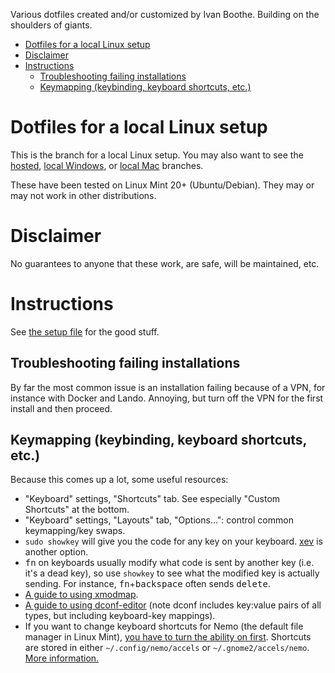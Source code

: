 Various dotfiles created and/or customized by Ivan Boothe. Building on the shoulders of giants.

<!-- The following section, from "ts" to "te", is an automatically-generated
  table of contents, updated whenever this file changes. Do not edit within
  this section. -->

<!--ts-->
* [Dotfiles for a local Linux setup](#dotfiles-for-a-local-linux-setup)
* [Disclaimer](#disclaimer)
* [Instructions](#instructions)
   * [Troubleshooting failing installations](#troubleshooting-failing-installations)
   * [Keymapping (keybinding, keyboard shortcuts, etc.)](#keymapping-keybinding-keyboard-shortcuts-etc)

<!-- Created by https://github.com/ekalinin/github-markdown-toc -->
<!-- Added by: runner, at: Fri Apr 22 23:24:11 UTC 2022 -->

<!--te-->

# Dotfiles for a local Linux setup

This is the branch for a local Linux setup. You may also want to see the [hosted](https://github.com/rootwork/dotfiles/tree/hosted), [local Windows](https://github.com/rootwork/dotfiles/tree/local-win), or [local Mac](https://github.com/rootwork/dotfiles/tree/local-mac) branches.

These have been tested on Linux Mint 20+ (Ubuntu/Debian). They may or may not work in other distributions.

# Disclaimer

No guarantees to anyone that these work, are safe, will be maintained, etc.

# Instructions

See [the setup file](SETUP.md) for the good stuff.

## Troubleshooting failing installations

By far the most common issue is an installation failing because of a VPN, for instance with Docker and Lando. Annoying, but turn off the VPN for the first install and then proceed.

## Keymapping (keybinding, keyboard shortcuts, etc.)

Because this comes up a lot, some useful resources:

* "Keyboard" settings, "Shortcuts" tab. See especially "Custom Shortcuts" at the bottom.
* "Keyboard" settings, "Layouts" tab, "Options...": control common keymapping/key swaps.
* `sudo showkey` will give you the code for any key on your keyboard. [xev](https://askubuntu.com/questions/466646/how-to-get-the-name-of-the-key-combination-keybind-key-for-the-openbox-confi/466660#466660) is another option.
* <kbd>fn</kbd> on keyboards usually modify what code is sent by another key (i.e. it's a dead key), so use `showkey` to see what the modified key is actually sending. For instance, <kbd>fn</kbd>+<kbd>backspace</kbd> often sends <kbd>delete</kbd>.
* [A guide to using xmodmap](https://blacketernal.wordpress.com/set-up-key-mappings-with-xmodmap/).
* [A guide to using dconf-editor](https://www.linux.org/threads/dconf-explained.11316/) (note dconf includes key:value pairs of all types, but including keyboard-key mappings).
* If you want to change keyboard shortcuts for Nemo (the default file manager in Linux Mint), [you have to turn the ability on first](https://wiki.archlinux.org/index.php/Nemo#Set_keyboard_shortcut_for_%22Open_in_terminal%22). Shortcuts are stored in either `~/.config/nemo/accels` or `~/.gnome2/accels/nemo`. [More information.](https://forums.linuxmint.com/viewtopic.php?p=1696073#p1696073)
